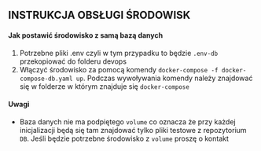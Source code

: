 ## INSTRUKCJA OBSŁUGI ŚRODOWISK

#### Jak postawić środowisko z samą bazą danych

1. Potrzebne pliki .env czyli w tym przypadku to będzie `.env-db` przekopiować do folderu devops
2. Włączyć środowisko za pomocą komendy `docker-compose -f docker-compose-db.yaml up`. Podczas wywoływania komendy należy znajdować się w folderze w którym znajduje się `docker-compose`

#### Uwagi
- Baza danych nie ma podpiętego `volume` co oznacza że przy każdej inicjalizacji będą się tam znajdować tylko pliki testowe z repozytorium `DB`. Jeśli będzie potrzebne środowisko z `volume` proszę o kontakt
